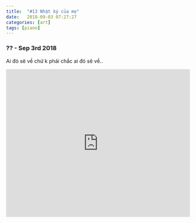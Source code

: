 ```yaml
---
title:  "#13 Nhật ký của mẹ"
date:   2018-09-03 07:27:27
categories: [art]
tags: [piano]
---
```


### ?? - Sep 3rd 2018

Ai đó sẽ về chứ k phải chắc ai đó sẽ về..

<iframe style="overflow:hidden; width:100%; height:405px" src="https://www.youtube.com/embed/BM3VszznIGY" frameborder="0" allow="accelerometer; autoplay; clipboard-write; encrypted-media; gyroscope; picture-in-picture" allowfullscreen></iframe>
